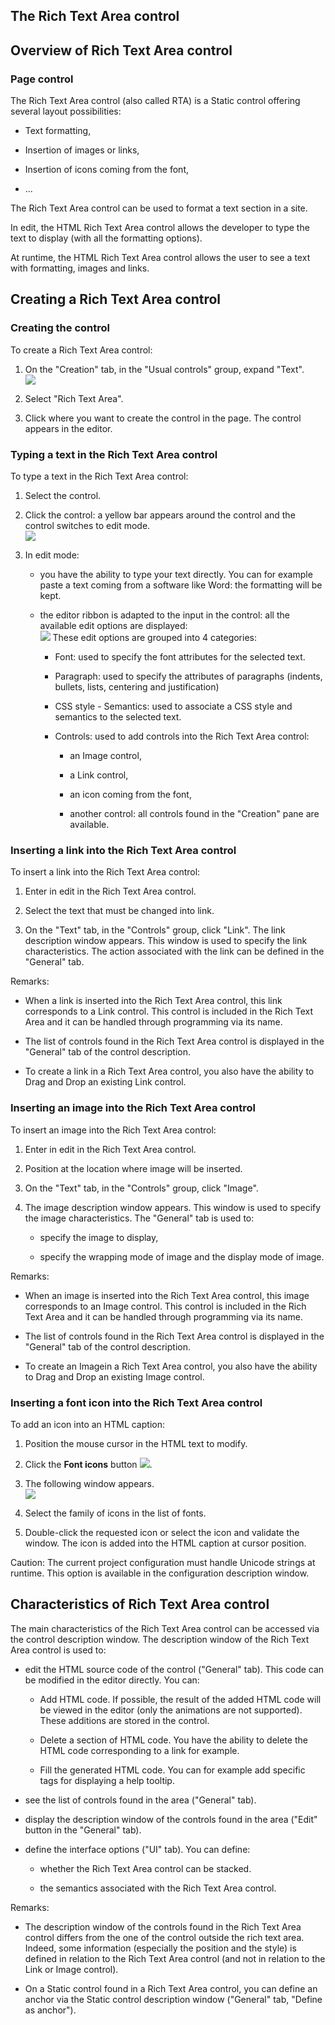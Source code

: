 


## The Rich Text Area control
			



<a name="NOTE1"></a>
<a name="NOTE1_1"></a>


## Overview of Rich Text Area control
<a name="overview_rich_text_area_control_ELTTEXTE000211"></a>


### Page control
<a name="page_control_ELTPARAGRAPHE000011"></a>

The Rich Text Area control (also called RTA) is a Static control offering several layout possibilities: 

- Text formatting,

- Insertion of images or links,

- Insertion of icons coming from the font,

- ...




The Rich Text Area control can be used to format a text section in a site. 

In edit, the HTML Rich Text Area control allows the developer to type the text to display (with all the formatting options). 

At runtime, the HTML Rich Text Area control allows the user to see a text with formatting, images and links. 

<a name="NOTE2"></a>
<a name="NOTE2_1"></a>


## Creating a Rich Text Area control
<a name="creating_rich_text_area_control_ELTTEXTE000235"></a>


### Creating the control
<a name="creating_the_control_ELTPARAGRAPHE000033"></a>

To create a Rich Text Area control: 

1. On the "Creation" tab, in the "Usual controls" group, expand "Text".<br>![](https://doc.pcsoft.fr/en-US/images/image.awp?langid=3&name=WB_Libelle_HTML.gif)


2. Select "Rich Text Area". 

3. Click where you want to create the control in the page. The control appears in the editor.





### Typing a text in the Rich Text Area control
<a name="typing_text_the_rich_text_area_control_ELTPARAGRAPHE000051"></a>

To type a text in the Rich Text Area control: 

1. Select the control. 

2. Click the control: a yellow bar appears around the control and the control switches to edit mode. <br>![](https://doc.pcsoft.fr/en-US/images/image.awp?langid=3&name=ZTR_Edition_bandeau_Jaune.gif)


3. In edit mode: 

	- you have the ability to type your text directly. You can for example paste a text coming from a software like Word: the formatting will be kept. 

	- the editor ribbon is adapted to the input in the control: all the available edit options are displayed: <br>![](https://doc.pcsoft.fr/en-US/images/image.awp?langid=3&name=ZTR_Edition_ruban.gif)
These edit options are grouped into 4 categories: 

		- Font: used to specify the font attributes for the selected text. 

		- Paragraph: used to specify the attributes of paragraphs (indents, bullets, lists, centering and justification)

		- CSS style - Semantics: used to associate a CSS style and semantics to the selected text. 

		- Controls: used to add controls into the Rich Text Area control: 

			- an Image control, 

			- a Link control,

			- an icon coming from the font,

			- another control: all controls found in the "Creation" pane are available.








### Inserting a link into the Rich Text Area control
<a name="inserting_link_into_the_rich_text_area_control_ELTPARAGRAPHE000080"></a>

To insert a link into the Rich Text Area control: 

1. Enter in edit in the Rich Text Area control.

2. Select the text that must be changed into link. 

3. On the "Text" tab, in the "Controls" group, click "Link". The link description window appears. This window is used to specify the link characteristics. The action associated with the link can be defined in the "General" tab.




Remarks: 

- When a link is inserted into the Rich Text Area control, this link corresponds to a Link control. This control is included in the Rich Text Area and it can be handled through programming via its name. 

- The list of controls found in the Rich Text Area control is displayed in the "General" tab of the control description. 

- To create a link in a Rich Text Area control, you also have the ability to Drag and Drop an existing Link control.





### Inserting an image into the Rich Text Area control
<a name="inserting_image_into_the_rich_text_area_control_ELTPARAGRAPHE000107"></a>

To insert an image into the Rich Text Area control: 

1. Enter in edit in the Rich Text Area control.

2. Position at the location where image will be inserted. 

3. On the "Text" tab, in the "Controls" group, click "Image".

4. The image description window appears. This window is used to specify the image characteristics. The "General" tab is used to:  

	- specify the image to display,

	- specify the wrapping mode of image and the display mode of image.  







Remarks: 

- When an image is inserted into the Rich Text Area control, this image corresponds to an Image control. This control is included in the Rich Text Area and it can be handled through programming via its name. 

- The list of controls found in the Rich Text Area control is displayed in the "General" tab of the control description. 

- To create an Imagein a Rich Text Area control, you also have the ability to Drag and Drop an existing Image control.





### Inserting a font icon into the Rich Text Area control
<a name="inserting_font_icon_into_the_rich_text_area_control_ELTPARAGRAPHE000138"></a>

To add an icon into an HTML caption: 

1. Position the mouse cursor in the HTML text to modify.

2. Click the **Font icons** button ![](https://doc.pcsoft.fr/en-US/images/image.awp?langid=3&name=Gestion_des_polices_icones%20-%20HC%20N%B0001%201.gif). 

3. The following window appears. <br>![](https://doc.pcsoft.fr/en-US/images/image.awp?langid=3&name=Gestion_des_polices_icones%20-%20HC%20N%B0002.gif&type=thumb)


4. Select the family of icons in the list of fonts.

5. Double-click the requested icon or select the icon and validate the window. The icon is added into the HTML caption at cursor position.




Caution: The current project configuration must handle Unicode strings at runtime. This option is available in the configuration description window.

<a name="NOTE3"></a>
<a name="NOTE3_1"></a>


## Characteristics of Rich Text Area control
<a name="characteristics_rich_text_area_control_ELTTEXTE000296"></a>
The main characteristics of the Rich Text Area control can be accessed via the control description window. The description window of the Rich Text Area control is used to: 

- edit the HTML source code of the control ("General" tab). This code can be modified in the editor directly. You can: 

	- Add HTML code. If possible, the result of the added HTML code will be viewed in the editor (only the animations are not supported). These additions are stored in the control. 

	- Delete a section of HTML code. You have the ability to delete the HTML code corresponding to a link for example. 

	- Fill the generated HTML code. You can for example add specific tags for displaying a help tooltip. 




- see the list of controls found in the area ("General" tab). 

- display the description window of the controls found in the area ("Edit" button in the "General" tab). 

- define the interface options ("UI" tab). You can define: 

	- whether the Rich Text Area control can be stacked.

	- the semantics associated with the Rich Text Area control. 







Remarks: 

- The description window of the controls found in the Rich Text Area control differs from the one of the control outside the rich text area. Indeed, some information (especially the position and the style) is defined in relation to the Rich Text Area control (and not in relation to the Link or Image control).

- On a Static control found in a Rich Text Area control, you can define an anchor via the Static control description window ("General" tab, "Define as anchor"). 





